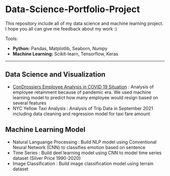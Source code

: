 # Data-Science-Portfolio-Project
This repository include all of my data science and machine learning project. I hope you all can give me feedback about my work :)

Tools:
- **Python:** Pandas, Matplotlib, Seaborn, Numpy
- **Machine Learning:** Scikit-learn, Tensorflow, Keras

---
## Data Science and Visualization
- [ConDrossiers Employee Analysis in COVID 19 Situation](../Data-Science-Portfolio-Project/blob/main/Data%20Analytics%20and%20Visualization/ConDrossiers%20Employee%20Analysis%20in%20COVID%2019%20Situation.ipynb) : Analysis of employee retainment because of pandemic era. We used machine learning model to predict how many employee would resign based on several features
- NYC Yellow Taxi Analysis : Analysis of Trip Data in September 2021 including data cleaning and regression model for taxi fare amount

## Machine Learning Model
- Natural Languange Processing : Build NLP model using Conventional Neural Network (CNN) to classifies emotion based on sentence
- Time Series : Build deel learning model using CNN to model time series dataset (Silver Price 1990-2020)
- Image Classification : Build image classification model using terrain dataset
